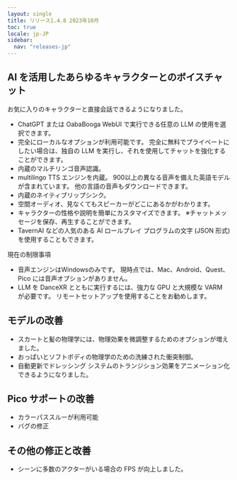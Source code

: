 ```yaml
---
layout: single
title: リリース1.4.8 2023年10月
toc: true
locale: jp-JP
sidebar:
  nav: "releases-jp"
---
```


## AI を活用したあらゆるキャラクターとのボイスチャット
お気に入りのキャラクターと直接会話できるようになりました。
* ChatGPT または OabaBooga WebUI で実行できる任意の LLM の使用を選択できます。
* 完全にローカルなオプションが利用可能です。 完全に無料でプライベートにしたい場合は、独自の LLM を実行し、それを使用してチャットを強化することができます。
* 内蔵のマルチリンゴ音声認識。
* multilingo TTS エンジンを内蔵。 900以上の異なる音声を備えた英語モデルが含まれています。 他の言語の音声もダウンロードできます。
* 内蔵のネイティブリップシンク。
* 空間オーディオ、見なくてもスピーカーがどこにあるかがわかります。
* キャラクターの性格や説明を簡単にカスタマイズできます。
※チャットメッセージを保存、再生することができます。
* TavernAI などの人気のある AI ロールプレイ プログラムの文字 (JSON 形式) を使用することもできます。

現在の制限事項
* 音声エンジンはWindowsのみです。 現時点では、Mac、Android、Quest、Pico には音声オプションがありません。
* LLM を DanceXR とともに実行するには、強力な GPU と大規模な VARM が必要です。 リモートセットアップを使用することをお勧めします。

## モデルの改善
* スカートと髪の物理学には、物理効果を微調整するためのオプションが増えました。
* おっぱいとソフトボディの物理学のための洗練された衝突制御。
* 自動更新でドレッシング システムのトランジション効果をアニメーション化できるようになりました。

## Pico サポートの改善
* カラーパススルーが利用可能
* バグの修正

## その他の修正と改善
* シーンに多数のアクターがいる場合の FPS が向上しました。